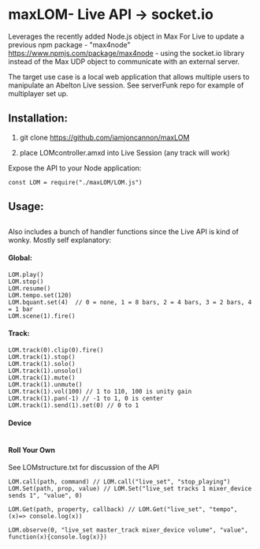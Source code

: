 
# maxLOM- Live API -> socket.io 

Leverages the recently added Node.js object in Max For Live to update a previous npm package - "max4node" https://www.npmjs.com/package/max4node - using the socket.io library instead of the Max UDP object to communicate with an external server.

The target use case is a local web application that allows multiple users to manipulate an Abelton Live session. See serverFunk repo for example of multiplayer set up. 

## Installation:


1. git clone https://github.com/iamjoncannon/maxLOM

2. place LOMcontroller.amxd into Live Session (any track will work)

Expose the API to your Node application:

```
const LOM = require("./maxLOM/LOM.js")
```

## Usage:
##  
Also includes a bunch of handler functions since the Live API is kind of wonky. Mostly self explanatory:

#### Global:

```
LOM.play()
LOM.stop()
LOM.resume() 
LOM.tempo.set(120)
LOM.bquant.set(4)  // 0 = none, 1 = 8 bars, 2 = 4 bars, 3 = 2 bars, 4 = 1 bar
LOM.scene(1).fire()
```

#### Track:

```
LOM.track(0).clip(0).fire()
LOM.track(1).stop()
LOM.track(1).solo()
LOM.track(1).unsolo()
LOM.track(1).mute()
LOM.track(1).unmute()
LOM.track(1).vol(100) // 1 to 110, 100 is unity gain
LOM.track(1).pan(-1) // -1 to 1, 0 is center
LOM.track(1).send(1).set(0) // 0 to 1
```

#### Device
```

```

#### Roll Your Own 

See LOMstructure.txt for discussion of the API

```
LOM.call(path, command) // LOM.call("live_set", "stop_playing")
LOM.Set(path, prop, value) // LOM.Set("live_set tracks 1 mixer_device sends 1", "value", 0)

LOM.Get(path, property, callback) // LOM.Get("live_set", "tempo", (x)=> console.log(x))

LOM.observe(0, "live_set master_track mixer_device volume", "value", function(x){console.log(x)})
```
